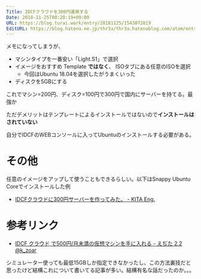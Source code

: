 ```yaml
---
Title: IDCFクラウドを300円運用する
Date: 2018-11-25T00:20:19+09:00
URL: https://blog.turai.work/entry/20181125/1543072819
EditURL: https://blog.hatena.ne.jp/thr3a/thr3a.hatenablog.com/atom/entry/10257846132675264502
---
```


メモになってしまうが、

- マシンタイプを一番安い「Light.S1」で選択
- イメージをおすすめ Template **ではなく**、 ISOタブにある任意のISOを選択
  - 今回はUbuntu 18.04を選択したがうまくいった
- ディスクを5GBにする

これでマシン=200円、ディスク=100円で300円で国内にサーバーを持てる。最強か

ただデメリットはテンプレートによるインストールではないので**インストールはされていない**

自分でIDCFのWEBコンソールに入ってUbuntuのインストールする必要がある。

# その他

任意のイメージをアップして使うこともできるらしい。以下はSnappy Ubuntu Coreでインストールした例

- [IDCFクラウドに300円サーバーを作ってみた。 - KITA Eng.](https://kitaeng.hateblo.jp/entry/2016/09/15/222809)

# 参考リンク

- [IDCF クラウド で500円/月未満の仮想マシンを手に入れる - えぢた 2.2 @k_zoar](https://k-side.hatenablog.jp/entry/2016/08/30/103849)

シミュレーター使っても最低15GBしか指定できなかったし、この方法裏技だと思ったけど結構これについて書いてる記事が多い。結構有名な話だったのか。。。
